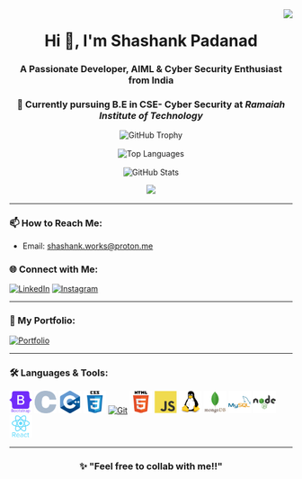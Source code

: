 <img align="right" src="https://visitor-badge.laobi.icu/badge?page_id=shashankmp2004.shashankmp2004" />
<h1 align="center">Hi 👋, I'm Shashank Padanad</h1>
<h3 align="center">A Passionate Developer, AIML & Cyber Security Enthusiast from India</h3>
<h3 align="center">🚀 Currently pursuing B.E in CSE- Cyber Security at <em>Ramaiah Institute of Technology</em></h3>

<p align="center"> <img src="https://github-profile-trophy.vercel.app/?username=shashankmp2004&theme=onedark&row=1&column=6" alt="GitHub Trophy" /> </p>

<p align="center">
  <img align="center" src="https://github-readme-stats.vercel.app/api/top-langs?username=shashankmp2004&show_icons=true&locale=en&layout=compact&theme=radical" alt="Top Languages" />
</p>

<p align="center">
  <img align="center" src="https://github-readme-stats.vercel.app/api?username=shashankmp2004&show_icons=true&locale=en&theme=radical" alt="GitHub Stats" />
</p>

<p align="center">
<img src="https://github-readme-streak-stats.herokuapp.com/?user=shashankmp2004&theme=radical&background=0D1117&stroke=00D9FF&ring=00D9FF&fire=FF6B6B&currStreakLabel=FF6B6B" />



</p>

---

<h3 align="left">📫 How to Reach Me:</h3>
<ul>
  <li>Email: <a href="mailto:shashank.works@proton.me">shashank.works@proton.me</a></li>
</ul>

<h3 align="left">🌐 Connect with Me:</h3>
<p align="left">
  <a href="https://linkedin.com/in/shashank-padanad-089053296" target="_blank"><img src="https://img.shields.io/badge/LinkedIn-0077B5?style=for-the-badge&logo=linkedin&logoColor=white" alt="LinkedIn" /></a>
  <a href="https://instagram.com/shashank_padanad" target="_blank"><img src="https://img.shields.io/badge/Instagram-E4405F?style=for-the-badge&logo=instagram&logoColor=white" alt="Instagram" /></a>
</p>

---

<h3 align="left">🌟 My Portfolio:</h3>
<p align="left">
  <a href="https://shashank-padanad.vercel.app" target="_blank"><img src="https://img.shields.io/badge/Portfolio-24292E?style=for-the-badge&logo=githubpages&logoColor=white" alt="Portfolio" /></a>
</p>

---

<h3 align="left">🛠️ Languages & Tools:</h3>
<p align="left">
  <a href="https://getbootstrap.com" target="_blank"><img src="https://raw.githubusercontent.com/devicons/devicon/master/icons/bootstrap/bootstrap-plain-wordmark.svg" alt="Bootstrap" width="40" height="40"/></a>
  <a href="https://www.cprogramming.com/" target="_blank"><img src="https://raw.githubusercontent.com/devicons/devicon/master/icons/c/c-original.svg" alt="C" width="40" height="40"/></a>
  <a href="https://www.w3schools.com/cpp/" target="_blank"><img src="https://raw.githubusercontent.com/devicons/devicon/master/icons/cplusplus/cplusplus-original.svg" alt="C++" width="40" height="40"/></a>
  <a href="https://www.w3schools.com/css/" target="_blank"><img src="https://raw.githubusercontent.com/devicons/devicon/master/icons/css3/css3-original-wordmark.svg" alt="CSS3" width="40" height="40"/></a>
  <a href="https://git-scm.com/" target="_blank"><img src="https://www.vectorlogo.zone/logos/git-scm/git-scm-icon.svg" alt="Git" width="40" height="40"/></a>
  <a href="https://www.w3.org/html/" target="_blank"><img src="https://raw.githubusercontent.com/devicons/devicon/master/icons/html5/html5-original-wordmark.svg" alt="HTML5" width="40" height="40"/></a>
  <a href="https://developer.mozilla.org/en-US/docs/Web/JavaScript" target="_blank"><img src="https://raw.githubusercontent.com/devicons/devicon/master/icons/javascript/javascript-original.svg" alt="JavaScript" width="40" height="40"/></a>
  <a href="https://www.linux.org/" target="_blank"><img src="https://raw.githubusercontent.com/devicons/devicon/master/icons/linux/linux-original.svg" alt="Linux" width="40" height="40"/></a>
  <a href="https://www.mongodb.com/" target="_blank"><img src="https://raw.githubusercontent.com/devicons/devicon/master/icons/mongodb/mongodb-original-wordmark.svg" alt="MongoDB" width="40" height="40"/></a>
  <a href="https://www.mysql.com/" target="_blank"><img src="https://raw.githubusercontent.com/devicons/devicon/master/icons/mysql/mysql-original-wordmark.svg" alt="MySQL" width="40" height="40"/></a>
  <a href="https://nodejs.org" target="_blank"><img src="https://raw.githubusercontent.com/devicons/devicon/master/icons/nodejs/nodejs-original-wordmark.svg" alt="Node.js" width="40" height="40"/></a>
  <a href="https://reactjs.org/" target="_blank"><img src="https://raw.githubusercontent.com/devicons/devicon/master/icons/react/react-original-wordmark.svg" alt="React" width="40" height="40"/></a>
</p>

---

<h3 align="center">✨ "Feel free to collab with me!!"</h3> 
